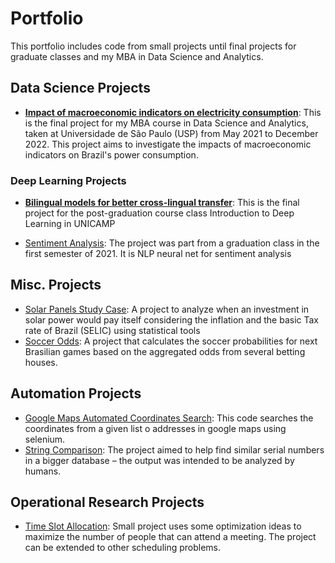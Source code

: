 # Portfolio

This portfolio includes code from small projects until final projects for graduate classes and my MBA in Data Science and Analytics.


## Data Science Projects

- [**Impact of macroeconomic indicators on electricity consumption**](impact_of_macroeconomic_indicators_on_electricity_consumption): This is the final project for my MBA course in Data Science and Analytics, taken at Universidade de São Paulo (USP) from May 2021 to December 2022. This project aims to investigate the impacts of macroeconomic indicators on Brazil's power consumption.
  
### Deep Learning Projects

- [**Bilingual models for better cross-lingual transfer**](./deep_learning_cross_lingual_transfer/): This is the final project for the post-graduation course class Introduction to Deep Learning in UNICAMP
  
- [Sentiment Analysis](./deep_learning_sentiment_analysis/): The project was part from a graduation class in the first semester of 2021. It is NLP neural net for sentiment analysis

## Misc. Projects

- [Solar Panels Study Case](./solar_panels_case_study/): A project to analyze when an investment in solar power would pay itself considering the inflation and the basic Tax rate of Brazil (SELIC) using statistical tools
- [Soccer Odds](./soccer_odds/): A project that calculates the soccer probabilities for next Brasilian games based on the aggregated odds from several betting houses.

## Automation Projects
- [Google Maps Automated Coordinates Search](./google_get_cities_coords/): This code searches the coordinates from a given list o addresses in google maps using selenium.
- [String Comparison](./string_comparison/): The project aimed to help find similar serial numbers in a bigger database – the output was intended to be analyzed by humans.

## Operational Research Projects
- [Time Slot Allocation](./time_slot_allocation/): Small project uses some optimization ideas to maximize the number of people that can attend a meeting. The project can be extended to other scheduling problems.
